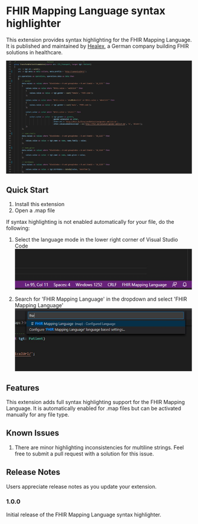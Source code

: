 # FHIR Mapping Language syntax highlighter

This extension provides syntax highlighting for the FHIR Mapping Language. It is published and maintained by [Healex](https://healex.systems/en/home/), a German company building FHIR solutions in healthcare.

![Full Syntax highlighting for the FHIR Mapping Language](images/fhir-mapping-language.jpg)

## Quick Start

1. Install this extension
2. Open a .map file

If syntax highlighting is not enabled automatically for your file, do the following: 

1. Select the language mode in the lower right corner of Visual Studio Code ![Full Syntax highlighting for the FHIR Mapping Language](images/select-fhir-mapping-language.jpg)

2. Search for 'FHIR Mapping Language' in the dropdown and select 'FHIR Mapping Language' ![Full Syntax highlighting for the FHIR Mapping Language](images/select-fhir-mapping-language-2.jpg)


## Features
This extension adds full syntax highlighting support for the FHIR Mapping Language. It is automatically enabled for .map files but can be activated manually for any file type.

## Known Issues

1. There are minor highlighting inconsistencies for multiline strings. Feel free to submit a pull request with a solution for this issue. 

## Release Notes

Users appreciate release notes as you update your extension.

### 1.0.0

Initial release of the FHIR Mapping Language syntax highlighter.